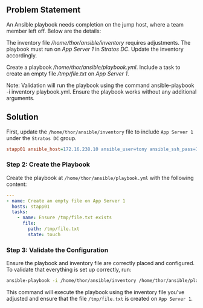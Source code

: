 ## Problem Statement

An Ansible playbook needs completion on the jump host, where a team member left off. Below are the details:

The inventory file _/home/thor/ansible/inventory_ requires adjustments. The playbook must run on _App Server 1_ in _Stratos DC_. Update the inventory accordingly.

Create a playbook _/home/thor/ansible/playbook.yml_. Include a task to create an empty file _/tmp/file.txt_ on _App Server 1_.

Note: Validation will run the playbook using the command ansible-playbook -i inventory playbook.yml. Ensure the playbook works without any additional arguments.

## Solution

First, update the `/home/thor/ansible/inventory` file to include `App Server 1` under the `Stratos DC` group.

```ini
stapp01 ansible_host=172.16.238.10 ansible_user=tony ansible_ssh_pass=Ir0nM@n
```

### Step 2: Create the Playbook

Create the playbook at `/home/thor/ansible/playbook.yml` with the following content:

```yaml
---
- name: Create an empty file on App Server 1
  hosts: stapp01
  tasks:
    - name: Ensure /tmp/file.txt exists
      file:
        path: /tmp/file.txt
        state: touch
```

### Step 3: Validate the Configuration

Ensure the playbook and inventory file are correctly placed and configured. To validate that everything is set up correctly, run:

```bash
ansible-playbook -i /home/thor/ansible/inventory /home/thor/ansible/playbook.yml
```

This command will execute the playbook using the inventory file you've adjusted and ensure that the file `/tmp/file.txt` is created on `App Server 1`.
